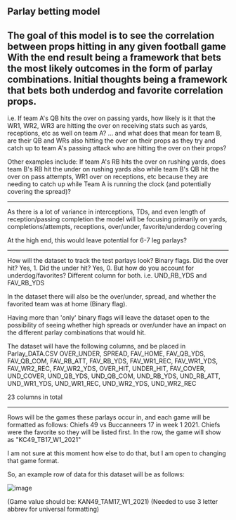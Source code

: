 ## Parlay betting model
The goal of this model is to see the correlation between props hitting in any given football game
With the end result being a framework that bets the most likely outcomes in the form of parlay combinations. Initial thoughts being a framework that bets both underdog and favorite correlation props.
-------


i.e. If team A's QB hits the over on passing yards, how likely is it that the WR1, WR2, WR3 are hitting the over on receiving stats such as yards, receptions, etc as well on team A?
... and what does that mean for team B, are their QB and WRs also hitting the over on their props as they try and catch up to team A's passing attack who are hitting the over on their props?

Other examples include: If team A's RB hits the over on rushing yards, does team B's RB hit the under on rushing yards also while team B's QB hit the over on pass attempts, WR1 over on receptions, etc because they are needing to catch up while Team A is running the clock (and potentially covering the spread)?

-------

As there is a lot of variance in interceptions, TDs, and even length of reception/passing completion
the model will be focusing primarily on yards, completions/attempts, receptions, over/under, favorite/underdog covering

At the high end, this would leave potential for 6-7 leg parlays?

-------

How will the dataset to track the test parlays look?
Binary flags. Did the over hit? Yes, 1. Did the under hit? Yes, 0. 
But how do you account for underdog/favorites? 
Different column for both. i.e. UND_RB_YDS and FAV_RB_YDS

In the dataset there will also be the over/under, spread, and whether the favorited team was at home (Binary flag).

Having more than 'only' binary flags will leave the dataset open to the possibility of seeing whether high spreads or over/under have an impact on the different parlay combinations that would hit.


The dataset will have the following columns, and be placed in Parlay_DATA.CSV
OVER_UNDER, SPREAD, FAV_HOME, FAV_QB_YDS, FAV_QB_COM, FAV_RB_ATT, FAV_RB_YDS, 
FAV_WR1_REC, FAV_WR1_YDS, FAV_WR2_REC, FAV_WR2_YDS, OVER_HIT, UNDER_HIT, FAV_COVER, UND_COVER, UND_QB_YDS, UND_QB_COM, UND_RB_YDS, UND_RB_ATT, UND_WR1_YDS, UND_WR1_REC,
UND_WR2_YDS, UND_WR2_REC

23 columns in total

--------

Rows will be the games these parlays occur in, and each game will be formatted as follows:
Chiefs 49 vs Buccanneers 17 in week 1 2021. Chiefs were the favorite so they will be listed first. In the row, the game will show as "KC49_TB17_W1_2021"

I am not sure at this moment how else to do that, but I am open to changing that game format.


So, an example row of data for this dataset will be as follows:

 ![image](https://user-images.githubusercontent.com/58530177/133473234-b3ce0791-9b26-4ca0-8677-829b7d2ad266.png)
 
 (Game value should be: KAN49_TAM17_W1_2021) (Needed to use 3 letter abbrev for universal formatting)


